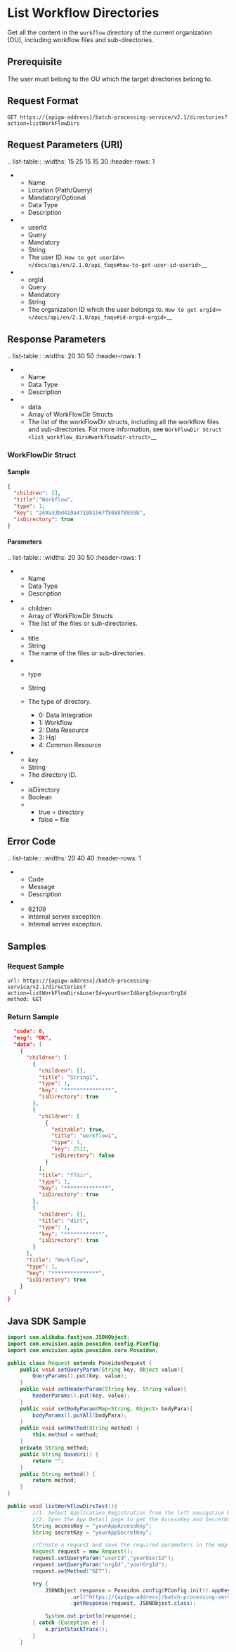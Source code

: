 # List Workflow Directories

Get all the content in the `workflow` directory of the current organization (OU), including workflow files and sub-directories.

## Prerequisite

The user must belong to the OU which the target directories belong to.

## Request Format

```
GET https://{apigw-address}/batch-processing-service/v2.1/directories?action=listWorkFlowDirs
```

## Request Parameters (URI)

.. list-table::
   :widths: 15 25 15 15 30
   :header-rows: 1

   * - Name
     - Location (Path/Query)
     - Mandatory/Optional
     - Data Type
     - Description
   * - userId
     - Query
     - Mandatory
     - String
     - The user ID. `How to get userId>> </docs/api/en/2.1.0/api_faqs#how-to-get-user-id-userid>`__
   * - orgId
     - Query
     - Mandatory
     - String
     - The organization ID which the user belongs to. `How to get orgId>> </docs/api/en/2.1.0/api_faqs#id-orgid-orgid>`__


## Response Parameters

.. list-table::
   :widths: 20 30 50
   :header-rows: 1

   * - Name
     - Data Type
     - Description
   * - data
     - Array of WorkFlowDir Structs
     - The list of the workFlowDir structs, including all the workflow files and sub-directories. For more information, see `WorkFlowDir Struct <list_workflow_dirs#workflowdir-struct>`__

### WorkFlowDir Struct

#### Sample

```json
{
  "children": [],
  "title":"Workflow",
  "type": 1, 	
  "key": "249a33bd419a4710b1567f5088f8955b",
  "isDirectory": true
}
```

#### Parameters

.. list-table::
   :widths: 20 30 50
   :header-rows: 1

   * - Name
     - Data Type
     - Description
   * - children
     - Array of WorkFlowDir Structs
     - The list of the files or sub-directories.
   * - title
     - String
     - The name of the files or sub-directories.
   * - type
     - String
     - The type of directory.

       + 0: Data Integration
       + 1: Workflow
       + 2: Data Resource
       + 3: Hql
       + 4: Common Resource
       
   * - key
     - String
     - The directory ID.
   * - isDirectory
     - Boolean
     - + true = directory
       + false =  file

## Error Code

.. list-table::
   :widths: 20 40 40
   :header-rows: 1

   * - Code
     - Message
     - Description
   * - 62109
     - Internal server exception
     - Internal server exception.


## Samples

### Request Sample
```
url: https://{apigw-address}/batch-processing-service/v2.1/directories?action=listWorkFlowDirs&userId=yourUserId&orgId=yourOrgId
method: GET
```

### Return Sample

```json
  "code": 0,
  "msg": "OK",
  "data": [
    {
      "children": [
        {
          "children": [],
          "title": "String1",
          "type": 1,
          "key": "***************",
          "isDirectory": true
        },
        {
          "children": [
            {
              "editable": true,
              "title": "workflow1",
              "type": 1,
              "key": 2512,
              "isDirectory": false
            }
          ],
          "title": "ffdir",
          "type": 1,
          "key": "**************",
          "isDirectory": true
        },
        {
          "children": [],
          "title": "dirt",
          "type": 1,
          "key": "************",
          "isDirectory": true
        }
      ],
      "title": "Workflow",
      "type": 1,
      "key": "***************",
      "isDirectory": true
    }
  ]
}
```

## Java SDK Sample

```java
import com.alibaba.fastjson.JSONObject;
import com.envision.apim.poseidon.config.PConfig;
import com.envision.apim.poseidon.core.Poseidon;

public class Request extends PoseidonRequest {
    public void setQueryParam(String key, Object value){
        QueryParams().put(key, value);
    }
    public void setHeaderParam(String key, String value){
        headerParams().put(key, value);
    }
    public void setBodyParam(Map<String, Object> bodyPara){
        bodyParams().putAll(bodyPara);
    }
    public void setMethod(String method) {
        this.method = method;
    }
    private String method;
    public String baseUri() {
        return "";
    }
    public String method() {
        return method;
    }
}

public void listWorkFlowDirsTest(){
        //1. Select Application Registration from the left navigation bar of EnOS Console.
        //2. Open the App Detail page to get the AccessKey and SecretKey of the application.
        String accessKey = "yourAppAccessKey";
        String secretKey = "yourAppSecretKey";

        //Create a request and save the required parameters in the map of the Query.
        Request request = new Request();
        request.setQueryParam("userId","yourUserId");
        request.setQueryParam("orgId","yourOrgId");
        request.setMethod("GET");

        try {
            JSONObject response = Poseidon.config(PConfig.init().appKey(accessKey).appSecret(secretKey).debug())
                    .url("https://{apigw-address}/batch-processing-service/v2.1/directories?action=listWorkFlowDirs")
                    .getResponse(request, JSONObject.class);

            System.out.println(response);
        } catch (Exception e) {
            e.printStackTrace();
        }
    }
```
